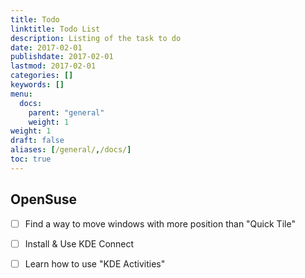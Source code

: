 ```yaml
---
title: Todo
linktitle: Todo List
description: Listing of the task to do
date: 2017-02-01
publishdate: 2017-02-01
lastmod: 2017-02-01
categories: []
keywords: []
menu:
  docs:
    parent: "general"
    weight: 1
weight: 1
draft: false
aliases: [/general/,/docs/]
toc: true
---
```


## OpenSuse
- [ ] Find a way to move windows with more position than "Quick Tile"
- [ ] Install & Use KDE Connect
- [ ] Learn how to use "KDE Activities"


